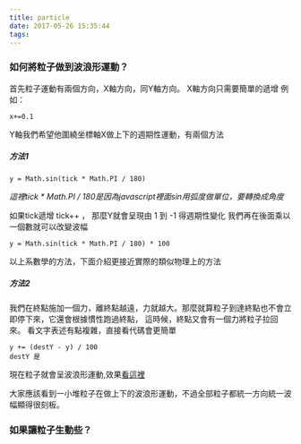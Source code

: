 ```yaml
---
title: particle
date: 2017-05-26 15:35:44
tags:
---
```


### 如何將粒子做到波浪形運動？ 
首先粒子運動有兩個方向，X軸方向，同Y軸方向。
X軸方向只需要簡單的遞增 例如：
	
	x+=0.1

Y軸我們希望他圍繞坐標軸X做上下的週期性運動，有兩個方法
##### 方法1 

	y = Math.sin(tick * Math.PI / 180)
_這裡tick * Math.PI / 180是因為javascript裡面sin用弧度做單位，要轉換成角度_

如果tick遞增 tick++ ， 那麼Y就會呈現由 1 到 -1 得週期性變化 
我們再在後面乘以一個數就可以改變波幅
	
	y = Math.sin(tick * Math.PI / 180) * 100 

以上系數學的方法，下面介紹更接近實際的類似物理上的方法

##### 方法2

我們在終點施加一個力，離終點越遠，力就越大。那麼就算粒子到達終點也不會立即停下來，它還會根據慣性跑過終點，
這時候，終點又會有一個力將粒子拉回來。
看文字表述有點複雜，直接看代碼會更簡單
	
	y += (destY - y) / 100
	destY 是


現在粒子就會呈波浪形運動,效果[看這裡](https://codepen.io/jokersk/pen/EmJNEE?editors=1011)

大家應該看到一小堆粒子在做上下的波浪形運動，不過全部粒子都統一方向統一波幅顯得很刻板。


### 如果讓粒子生動些？ 

	